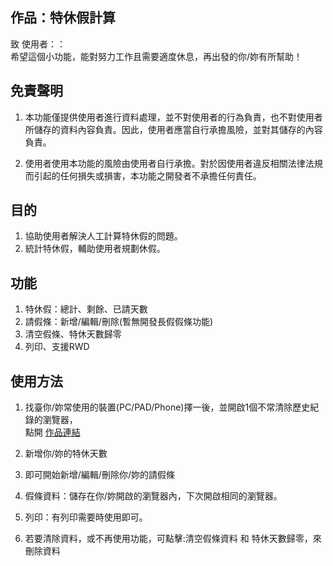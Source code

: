 <!DOCTYPE html> <html lang="zh"> <head> <meta charset="utf-8"/> <title>Markdown在线编辑器 - www.MdEditor.com</title> <link rel="shortcut icon" href="https://www.mdeditor.com/images/logos/favicon.ico" type="image/x-icon"/> </head> <body><h2 id="h2--"><a name="作品：特休假計算" class="reference-link"></a><span class="header-link octicon octicon-link"></span>作品：特休假計算</h2><p>致 使用者：：<br>希望這個小功能，能對努力工作且需要適度休息，再出發的你/妳有所幫助！ </p><h2 id="h2-u514Du8CACu8072u660E"><a name="免責聲明" class="reference-link"></a><span class="header-link octicon octicon-link"></span>免責聲明</h2><ol> <li><p>本功能僅提供使用者進行資料處理，並不對使用者的行為負責，也不對使用者所儲存的資料內容負責。因此，使用者應當自行承擔風險，並對其儲存的內容負責。</p> </li><li><p>使用者使用本功能的風險由使用者自行承擔。對於因使用者違反相關法律法規而引起的任何損失或損害，本功能之開發者不承擔任何責任。</p> </li></ol> <h2 id="h2-u76EEu7684"><a name="目的" class="reference-link"></a><span class="header-link octicon octicon-link"></span>目的</h2><ol> <li>協助使用者解決人工計算特休假的問題。</li><li>統計特休假，輔助使用者規劃休假。</li></ol> <h2 id="h2-u529Fu80FD"><a name="功能" class="reference-link"></a><span class="header-link octicon octicon-link"></span>功能</h2><ol> <li>特休假：總計、剩餘、已請天數</li><li>請假條：新增/編輯/刪除(暫無開發長假假條功能)</li><li>清空假條、特休天數歸零</li><li>列印、支援RWD</li></ol> <h2 id="h2-u4F7Fu7528u65B9u6CD5"><a name="使用方法" class="reference-link"></a><span class="header-link octicon octicon-link"></span>使用方法</h2><ol> <li><p>找臺你/妳常使用的裝置(PC/PAD/Phone)擇一後，並開啟1個不常清除歷史紀錄的瀏覽器，<br> 點開 <a href="https://bit104104.github.io/daysOffList/" title="作品連結">作品連結</a></p> </li><li><p>新增你/妳的特休天數</p> </li><li><p>即可開始新增/編輯/刪除你/妳的請假條</p> </li><li><p>假條資料：儲存在你/妳開啟的瀏覽器內，下次開啟相同的瀏覽器。</p> </li><li><p>列印：有列印需要時使用即可。</p> </li><li><p>若要清除資料，或不再使用功能，可點擊:清空假條資料 和 特休天數歸零，來刪除資料</p> </li></ol> </body> </html>